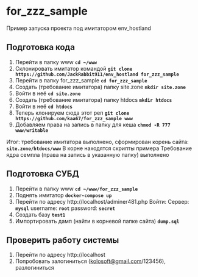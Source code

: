 # for_zzz_sample
Пример запуска проекта под имитатором env_hostland

## Подготовка кода
1. Перейти в папку www
  __`cd ~/www`__
2. Склонировать имитатор командой
  __`git clone https://github.com/JackRabbit911/env_hostland for_zzz_sample`__
3. Перейти в папку for_zzz_sample
  __`cd for_zzz_sample`__
4. Создать (требование имитатора) папку site.zone
  __`mkdir site.zone`__
5. Войти в неё
  __`cd site.zone`__
6. Создать (требование имитатора) папку htdocs
  __`mkdir htdocs`__
7. Войти в неё
  __`cd htdocs`__
8. Теперь клонируем сюда этот реп
  __`git clone https://github.com/kaa67/for_zzz_sample www`__
9. Добавляем права на запись в папку для кеша
  __`chmod -R 777 www/writable`__

Итог:
требование имитатора выполнено, сформирован корень сайта:
  __`site.zone/htdocs/www`__
В корне находятся скрипты примера
Требование ядра семпла (права на запись в указанную папку) выполнено

## Подготовка СУБД
1. Перейти в папку www
  __`cd ~/www/for_zzz_sample`__
2. Поднять имитатор
  __`docker-compose up`__
3. Перейти по адресу
  http://localhost/adminer481.php
  Войти:
    Сервер: __`mysql`__
    username: __`root`__
    password: __`secret`__
4. Создать базу __`test1`__
5. Импортировать дамп (найти в корневой папке сайта) __`dump.sql`__

## Проверить работу системы
1. Перейти по адресу http://localhost
2. Попробовать залогиниться (kolosoft@gmail.com/123456), разлогиниться

